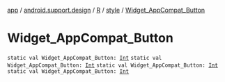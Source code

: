 [app](../../../index.md) / [android.support.design](../../index.md) / [R](../index.md) / [style](index.md) / [Widget_AppCompat_Button](.)

# Widget_AppCompat_Button

`static val Widget_AppCompat_Button: `[`Int`](https://kotlinlang.org/api/latest/jvm/stdlib/kotlin/-int/index.html)
`static val Widget_AppCompat_Button: `[`Int`](https://kotlinlang.org/api/latest/jvm/stdlib/kotlin/-int/index.html)
`static val Widget_AppCompat_Button: `[`Int`](https://kotlinlang.org/api/latest/jvm/stdlib/kotlin/-int/index.html)
`static val Widget_AppCompat_Button: `[`Int`](https://kotlinlang.org/api/latest/jvm/stdlib/kotlin/-int/index.html)